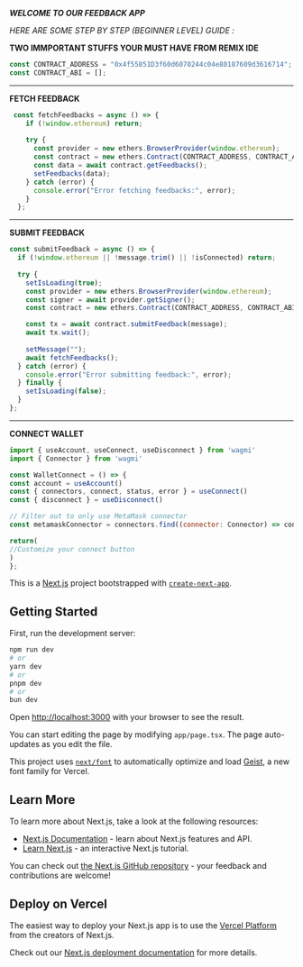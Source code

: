 ***WELCOME TO OUR FEEDBACK APP***

*HERE ARE SOME STEP BY STEP (BEGINNER LEVEL) GUIDE :*


**TWO IMMPORTANT STUFFS YOUR MUST HAVE FROM REMIX IDE**
```js
const CONTRACT_ADDRESS = "0x4f55851D3f60d6070244c04e80187609d3616714";
const CONTRACT_ABI = [];
```
------

**FETCH FEEDBACK**
```js
 const fetchFeedbacks = async () => {
    if (!window.ethereum) return;
    
    try {
      const provider = new ethers.BrowserProvider(window.ethereum);
      const contract = new ethers.Contract(CONTRACT_ADDRESS, CONTRACT_ABI, provider);
      const data = await contract.getFeedbacks();
      setFeedbacks(data);
    } catch (error) {
      console.error("Error fetching feedbacks:", error);
    }
  };
  ```

  ---------

**SUBMIT FEEDBACK**
  ```js
  const submitFeedback = async () => {
    if (!window.ethereum || !message.trim() || !isConnected) return;
    
    try {
      setIsLoading(true);
      const provider = new ethers.BrowserProvider(window.ethereum);
      const signer = await provider.getSigner();
      const contract = new ethers.Contract(CONTRACT_ADDRESS, CONTRACT_ABI, signer);

      const tx = await contract.submitFeedback(message);
      await tx.wait();
      
      setMessage("");
      await fetchFeedbacks();
    } catch (error) {
      console.error("Error submitting feedback:", error);
    } finally {
      setIsLoading(false);
    }
  };
  ```
--------

**CONNECT WALLET**
  ```js
  import { useAccount, useConnect, useDisconnect } from 'wagmi'
import { Connector } from 'wagmi'

const WalletConnect = () => {
  const account = useAccount()
  const { connectors, connect, status, error } = useConnect()
  const { disconnect } = useDisconnect()

  // Filter out to only use MetaMask connector
  const metamaskConnector = connectors.find((connector: Connector) => connector.name === 'MetaMask')

  return(
  //Customize your connect button
  )
  };

  ```

  This is a [Next.js](https://nextjs.org) project bootstrapped with [`create-next-app`](https://nextjs.org/docs/app/api-reference/cli/create-next-app).

## Getting Started

First, run the development server:

```bash
npm run dev
# or
yarn dev
# or
pnpm dev
# or
bun dev
```

Open [http://localhost:3000](http://localhost:3000) with your browser to see the result.

You can start editing the page by modifying `app/page.tsx`. The page auto-updates as you edit the file.

This project uses [`next/font`](https://nextjs.org/docs/app/building-your-application/optimizing/fonts) to automatically optimize and load [Geist](https://vercel.com/font), a new font family for Vercel.

## Learn More

To learn more about Next.js, take a look at the following resources:

- [Next.js Documentation](https://nextjs.org/docs) - learn about Next.js features and API.
- [Learn Next.js](https://nextjs.org/learn) - an interactive Next.js tutorial.

You can check out [the Next.js GitHub repository](https://github.com/vercel/next.js) - your feedback and contributions are welcome!

## Deploy on Vercel

The easiest way to deploy your Next.js app is to use the [Vercel Platform](https://vercel.com/new?utm_medium=default-template&filter=next.js&utm_source=create-next-app&utm_campaign=create-next-app-readme) from the creators of Next.js.

Check out our [Next.js deployment documentation](https://nextjs.org/docs/app/building-your-application/deploying) for more details.
